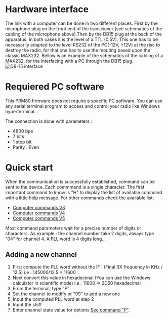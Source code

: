 Hardware interface
==================
The link with a computer can be done in two different places. First by the microphone plug on the front end of the transciever (see schematics of the cabling of the microphone above).Then by the DB15 plug at the back of the apparatus. In both cases it is the level of a TTL (0,5V). This one has to be necessarily adapted to the level RS232 of the PC(-12V, +12V) at the risc to destroy the radio, for that one has to use the mouting based upon the classic MAX232. Bellow is an example of the schematics of the cabling of a MAX232, for the interfacing with a PC through the DB15 plug.
![DB-15 interface](Db15_interface.png)

Requiered PC software
=====================
This PRM80 firmware does not require a specific PC software. You can use any serial terminal program to access and control your radio like Windows hyperterminal...

The connection is done with parameters :

* 4800 bps
* 7 bits
* 1 stop bit
* Parity : Even

Quick start
===========
When the communication is successfully established, command can be sent to the device. Each commmand is a single character. The first important command to know is "H" to display the list of available command with a little help message. For other commands check the available list:

- [Computer commands V3](Computer_commands_V3.md)
- [Computer commands V4](Computer_commands_V4.md)
- [Computer commands V5](Computer_commands_V5.md)


Most command parameters wait for a precise number of digits or characters. As example : the channel number take 2 digits, always type "04" for channel 4. A PLL word is 4 digits long...

Adding a new channel
--------------------
1. First compute the PLL word without the IF : (Final RX frequency in KHz / 12.5)
   i.e : 145000/12.5 = 11600
2. Next convert this value in hexadecimal (You can use the Windows calculator in scientific mode)
    i.e : 11600 => 2D50 hexadecimal
3. From the terminal, type "P"
4. Set the channel to modify or "99" to add a new one
5. Input the computed PLL word at step 2
6. Input the shift 
7. Enter channel state value for options [See command "P"](Computer_commands_V5.md). 
